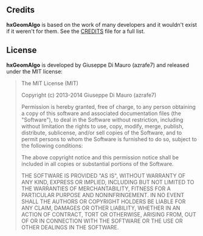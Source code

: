 ## Credits

**hxGeomAlgo** is based on the work of many developers and it wouldn't exist if it weren't for them. See the [CREDITS](CREDITS.md) file for a full list. 
 
## License

**hxGeomAlgo** is developed by Giuseppe Di Mauro (azrafe7) and released under the MIT license:

> The MIT License (MIT)
> 
> Copyright (c) 2013-2014 Giuseppe Di Mauro (azrafe7)
> 
> Permission is hereby granted, free of charge, to any person obtaining a copy
> of this software and associated documentation files (the "Software"), to deal
> in the Software without restriction, including without limitation the rights
> to use, copy, modify, merge, publish, distribute, sublicense, and/or sell
> copies of the Software, and to permit persons to whom the Software is
> furnished to do so, subject to the following conditions:
> 
> The above copyright notice and this permission notice shall be included in all
> copies or substantial portions of the Software.
> 
> THE SOFTWARE IS PROVIDED "AS IS", WITHOUT WARRANTY OF ANY KIND, EXPRESS OR
> IMPLIED, INCLUDING BUT NOT LIMITED TO THE WARRANTIES OF MERCHANTABILITY,
> FITNESS FOR A PARTICULAR PURPOSE AND NONINFRINGEMENT. IN NO EVENT SHALL THE
> AUTHORS OR COPYRIGHT HOLDERS BE LIABLE FOR ANY CLAIM, DAMAGES OR OTHER
> LIABILITY, WHETHER IN AN ACTION OF CONTRACT, TORT OR OTHERWISE, ARISING FROM,
> OUT OF OR IN CONNECTION WITH THE SOFTWARE OR THE USE OR OTHER DEALINGS IN THE
> SOFTWARE.